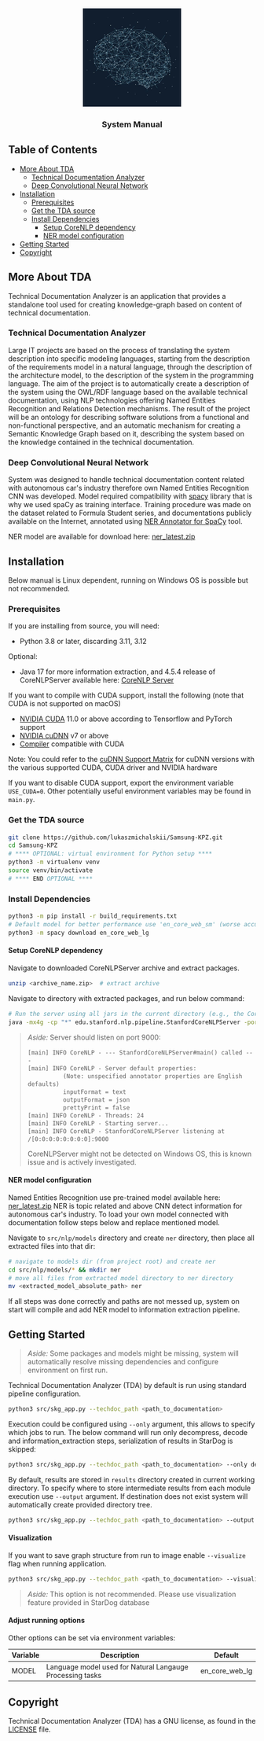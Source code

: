 <br />
<p align="center">
  <a href="https://github.com/lukaszmichalskii/Samsung-KPZ">
    <img src="docs/logo.png" alt="Logo" width="200" height="200">
  </a>
  <h3 align="center">System Manual</h3>
</p>


<!-- TABLE OF CONTENTS -->
## Table of Contents
- [More About TDA](#more-about-tda)
  - [Technical Documentation Analyzer](#technical-documentation-analyzer)
  - [Deep Convolutional Neural Network](#deep-convolutional-neural-network)
- [Installation](#installation)
  - [Prerequisites](#prerequisites)
  - [Get the TDA source](#get-the-tda-source)
  - [Install Dependencies](#install-dependencies)
    - [Setup CoreNLP dependency](#setup-corenlp-dependency)
    - [NER model configuration](#ner-model-configuration)
- [Getting Started](#getting-started)
- [Copyright](#license)


## More About TDA
Technical Documentation Analyzer is an application that provides a standalone tool used
for creating knowledge-graph based on content of technical documentation.

### Technical Documentation Analyzer
Large IT projects are based on the process of translating the system description into specific modeling
languages, starting from the description of the requirements model in a natural language, through the
description of the architecture model, to the description of the system in the programming language.
The aim of the project is to automatically create a description of the system using the OWL/RDF
language based on the available technical documentation, using NLP technologies offering Named
Entities Recognition and Relations Detection mechanisms. The result of the project will be an ontology
for describing software solutions from a functional and non-functional perspective, and an automatic
mechanism for creating a Semantic Knowledge Graph based on it, describing the system based on the
knowledge contained in the technical documentation.


### Deep Convolutional Neural Network

System was designed to handle technical documentation content related with autonomous car's industry 
therefore own Named Entities Recognition CNN was developed. Model required compatibility with [spacy](https://spacy.io/) library that is why we
used spaCy as training interface. Training procedure was made on the dataset related to Formula Student series, and
documentations publicly available on the Internet, annotated using [NER Annotator for SpaCy](https://github.com/tecoholic/ner-annotator) tool.

NER model are available for download here: [ner_latest.zip](https://drive.google.com/file/d/1hWuZuLUB3ZQTjpHtGNaGeznxM-X4fWJ4/view?usp=sharing)


## Installation

Below manual is Linux dependent, running on Windows OS is possible but not recommended.

### Prerequisites
If you are installing from source, you will need:
- Python 3.8 or later, discarding 3.11, 3.12

Optional:
- Java 17 for more information extraction, and 4.5.4 release of CoreNLPServer available
here: [CoreNLP Server](https://stanfordnlp.github.io/CoreNLP/index.html)

If you want to compile with CUDA support, install the following (note that CUDA is not supported on macOS)
- [NVIDIA CUDA](https://developer.nvidia.com/cuda-downloads) 11.0 or above according to Tensorflow and PyTorch support
- [NVIDIA cuDNN](https://developer.nvidia.com/cudnn) v7 or above
- [Compiler](https://gist.github.com/ax3l/9489132) compatible with CUDA

Note: You could refer to the [cuDNN Support Matrix](https://docs.nvidia.com/deeplearning/cudnn/pdf/cuDNN-Support-Matrix.pdf) for cuDNN versions with the various supported CUDA, CUDA driver and NVIDIA hardware

If you want to disable CUDA support, export the environment variable `USE_CUDA=0`.
Other potentially useful environment variables may be found in `main.py`.

### Get the TDA source
```bash
git clone https://github.com/lukaszmichalskii/Samsung-KPZ.git
cd Samsung-KPZ
# **** OPTIONAL: virtual environment for Python setup ****
python3 -m virtualenv venv
source venv/bin/activate
# **** END OPTIONAL ****
```

### Install Dependencies
```bash
python3 -m pip install -r build_requirements.txt
# Default model for better performance use 'en_core_web_sm' (worse accuracy).
python3 -m spacy download en_core_web_lg
```

#### Setup CoreNLP dependency
Navigate to downloaded CoreNLPServer archive and extract packages.
```bash
unzip <archive_name.zip>  # extract archive
```
Navigate to directory with extracted packages, and run below command:
```bash
# Run the server using all jars in the current directory (e.g., the CoreNLP home directory)
java -mx4g -cp "*" edu.stanford.nlp.pipeline.StanfordCoreNLPServer -port 9000 -timeout 15000
```

> _Aside:_  Server should listen on port 9000:
> ```plaintext
> [main] INFO CoreNLP - --- StanfordCoreNLPServer#main() called ---
> [main] INFO CoreNLP - Server default properties:
> 			(Note: unspecified annotator properties are English defaults)
> 			inputFormat = text
> 			outputFormat = json
> 			prettyPrint = false
> [main] INFO CoreNLP - Threads: 24
> [main] INFO CoreNLP - Starting server...
> [main] INFO CoreNLP - StanfordCoreNLPServer listening at /[0:0:0:0:0:0:0:0]:9000
> ```
> CoreNLPServer might not be detected on Windows OS, this is known issue and is actively investigated.


#### NER model configuration
Named Entities Recognition use pre-trained model available here: [ner_latest.zip](https://drive.google.com/file/d/1hWuZuLUB3ZQTjpHtGNaGeznxM-X4fWJ4/view?usp=sharing)
NER is topic related and above CNN detect information for autonomous car's industry. To load your own model
connected with documentation follow steps below and replace mentioned model.

Navigate to `src/nlp/models` directory and create `ner` directory, then place all extracted files into that dir:
```bash
# navigate to models dir (from project root) and create ner
cd src/nlp/models/* && mkdir ner
# move all files from extracted model directory to ner directory
mv <extracted_model_absolute_path> ner
```
If all steps was done correctly and paths are not messed up, system on start will compile
and add NER model to information extraction pipeline.





## Getting Started

> _Aside:_ Some packages and models might be missing, system will automatically resolve missing dependencies 
and configure environment on first run.


Technical Documentation Analyzer (TDA) by default is run using standard pipeline configuration.

```bash
python3 src/skg_app.py --techdoc_path <path_to_documentation>
```

Execution could be configured using `--only` argument, this allows to specify which jobs to run. The below command will run only decompress,
decode and information_extraction steps, serialization of results in StarDog is skipped:

```bash
python3 src/skg_app.py --techdoc_path <path_to_documentation> --only decompress decode information_extraction
```

By default, results are stored in `results` directory created in current working directory. To specify where
to store intermediate results from each module execution use `--output` argument. If destination does not 
exist system will automatically create provided directory tree.

```bash
python3 src/skg_app.py --techdoc_path <path_to_documentation> --output <path_to_output>
```

#### Visualization
If you want to save graph structure from run to image enable `--visualize` flag when running application.

```bash
python3 src/skg_app.py --techdoc_path <path_to_documentation> --visualize
```

> _Aside:_ This option is not recommended. Please use visualization feature provided in StarDog database
>


#### Adjust running options
Other options can be set via environment variables:

| Variable            | Description                                               | Default        |
|---------------------|-----------------------------------------------------------|----------------|
| MODEL               | Language model used for Natural Langauge Processing tasks | en_core_web_lg |


## Copyright
Technical Documentation Analyzer (TDA) has a GNU license, as found in the [LICENSE](https://github.com/lukaszmichalskii/Samsung-KPZ/blob/master/LICENSE) file.
